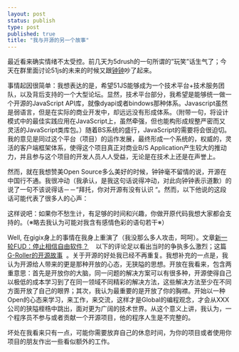 ```yaml
--- 
layout: post
status: publish
type: post
published: true
title: "我与开源的另一个故事"
---
```

<p>最近看来确实情绪不太受控。前几天为5drush的一句所谓的&#8221;玩笑&#8221;话生气了；今天在群里面讨论51js的未来的时候又跟<a href="http://www.iecn.net">钟钟</a>吵了起来。</p>

<p>事情起因很简单：我想表达的是，希望51JS能够成为一个技术平台+技术服务团队，以及背后支持的一个大型论坛。显然，技术平台部分，我希望是能够统一做一个开源的JavaScript API库，就像dyapi或者bindows那种体系。Javascript虽然是弱语言，但是在实际的商业开发中，却远远没有形成体系。（附带一句，将设计模式中的最佳实践应用在JavaScript上，虽然牵强，但也能构形成规整严密而又灵活的JavaScript类库包。）随着BS系统的盛行，JavaScript的需要将会很迫切。我的意见是同过这个平台（项目）的运作发展，最终形成一个系统的，权威的，灵活的客户端框架体系，使得这个项目真正对商业B/S Application产生较大的推动力，并且参与这个项目的开发人员人人受益，无论是在技术上还是在声誉上。</p>

<p>然而，就在我想赞美Open Source多么美好的时候，钟钟毫不留情的说，开源在中国行不通。我很冲动（我承认，是我这句话说得冲动，对此向钟钟表示道歉）的说了一句不该说得话－－&#8220;拜托，你对开源有没有认识 &#8220;。然而，以下他说的这段话可能代表了很多人的心声：</p>

<p>这样说吧：如果你不愁生计，有足够的时间和兴趣，你做开原代码我想大家都会支持的。（※略去我认为可能对我含有感情色彩的语句若干※）</p>

<p>Well, 在gigix身上的事情在我身上重演了（我没那么多人攻击，呵呵）。文章<a href="http://www.csdn.net/develop/article/25/25146.shtm">新一轮FUD：停止相信自由软件？</a>&nbsp;&nbsp;&nbsp; 以下的评论足以看出当时的争执多么激烈；这篇<a href="http://www.csdn.net/develop/Read_Article.asp?Id=25523">G-Roller的开源故事</a>&nbsp; 。关于开源的好处我已经不再重复。我想补充的一点是，我认为开源给人带来的更是那种开放的心态，无狭隘的思想。开放在我看来，包含两重意思：首先是开放你的大脑，同一问题的解决方案可以有很多种，开源使得自己以极低的成本学习到了在同一领域不同精彩的解决方法，这些解决方法至少在不同方面开放了自己的眼界；其次，我认为最重要的是开放了你的胸襟。开始以一种Open的心态来学习，来工作，来交流，这样才是Global的编程观念，才会从XXX公司的狭隘桎梏中跳出，面对更为广阔的技术世界。从这个意义上讲，我认为，一个程序员不参与或者贡献一个开源项目，他的程序人生是不完整的。</p>

<p>坏处在我看来只有一点，可能你需要放弃自己的休息时间，为你的项目或者使用你项目的朋友作出一些看似额外的工作。</p>
